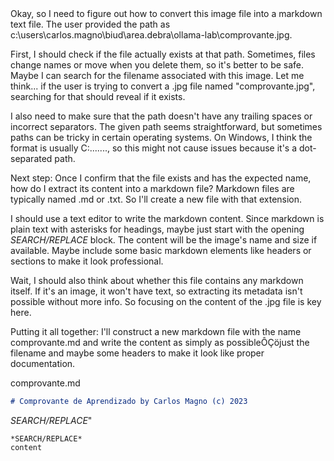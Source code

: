 ﻿<think>
Okay, so I need to figure out how to convert this image file into a markdown text file. The user provided the path as c:\users\carlos.magno\biud\area.debra\ollama-lab\comprovante.jpg.

First, I should check if the file actually exists at that path. Sometimes, files change names or move when you delete them, so it's better to be safe. Maybe I can search for the filename associated with this image. Let me think... if the user is trying to convert a .jpg file named "comprovante.jpg", searching for that should reveal if it exists.

I also need to make sure that the path doesn't have any trailing spaces or incorrect separators. The given path seems straightforward, but sometimes paths can be tricky in certain operating systems. On Windows, I think the format is usually C:\...\.\..., so this might not cause issues because it's a dot-separated path.

Next step: Once I confirm that the file exists and has the expected name, how do I extract its content into a markdown file? Markdown files are typically named .md or .txt. So I'll create a new file with that extension.

I should use a text editor to write the markdown content. Since markdown is plain text with asterisks for headings, maybe just start with the opening *SEARCH/REPLACE* block. The content will be the image's name and size if available. Maybe include some basic markdown elements like headers or sections to make it look professional.

Wait, I should also think about whether this file contains any markdown itself. If it's an image, it won't have text, so extracting its metadata isn't possible without more info. So focusing on the content of the .jpg file is key here.

Putting it all together: I'll construct a new markdown file with the name comprovante.md and write the content as simply as possibleÔÇöjust the filename and maybe some headers to make it look like proper documentation.
</think>

comprovante.md

```markdown
# Comprovante de Aprendizado by Carlos Magno (c) 2023
```

*SEARCH/REPLACE*" 

```text
*SEARCH/REPLACE*
content
```

